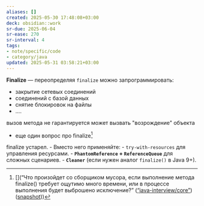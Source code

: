 ```yaml
---
aliases: []
created: 2025-05-30 17:48:08+03:00
deck: obsidian::work
sr-due: 2025-06-04
sr-ease: 270
sr-interval: 4
tags:
- note/specific/code
- category/java
updated: 2025-05-31 03:58:21+03:00
---
```


**Finalize**
—
переопределяя `finalize` можно запрограммировать:
- закрытие сетевых соединений
- соединений с базой данных
- снятие блокировок на файлы
- ....

вызов метода не гарантируется
может вызвать "возрождение" объекта

- еще один вопрос про finalize[^1]

finalize устарел. - Вместо него применяйте:
    - `try-with-resources` для управления ресурсами.
    - **`PhantomReference` + `ReferenceQueue`** для сложных сценариев.
    - **`Cleaner`** (если нужен аналог `finalize()` в Java 9+).

[^1]: [](“Что произойдет со сборщиком мусора, если выполнение метода finalize() требует ощутимо много времени, или в процессе выполнения будет выброшено исключение?” ([“java-interview/core”](zotero://select/library/items/T3X9ZD57)) ([snapshot](zotero://open-pdf/library/items/2GAN5TQF?sel=div%3Anth-child(263)%20%3E%20h2&annotation=47TWDNVP)))